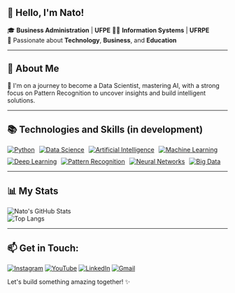 ## 👋 Hello, I'm Nato!

🎓 **Business Administration** | **UFPE**
👨‍💻 **Information Systems** | **UFRPE**  
🚀 Passionate about **Technology**, **Business**, and **Education**

---

## 🧠 About Me  

🔹 I'm on a journey to become a Data Scientist, mastering AI, with a strong focus on Pattern Recognition to uncover insights and build intelligent solutions.

---

## 📚 Technologies and Skills (in development) 

<div style="display: flex; flex-wrap: wrap; gap: 10px;">
  <a href="https://www.python.org/"><img src="https://img.shields.io/badge/Python-3776AB?style=for-the-badge&logo=python&logoColor=white" alt="Python"></a>
  <a href="#"><img src="https://img.shields.io/badge/Data%20Science-FF6F00?style=for-the-badge&logo=databricks&logoColor=white" alt="Data Science"></a>
  <a href="#"><img src="https://img.shields.io/badge/Artificial%20Intelligence-2F74C0?style=for-the-badge&logo=openai&logoColor=white" alt="Artificial Intelligence"></a>
  <a href="https://www.tensorflow.org/"><img src="https://img.shields.io/badge/Machine%20Learning-F7931E?style=for-the-badge&logo=tensorflow&logoColor=white" alt="Machine Learning"></a>
  <a href="https://pytorch.org/"><img src="https://img.shields.io/badge/Deep%20Learning-FF2D20?style=for-the-badge&logo=pytorch&logoColor=white" alt="Deep Learning"></a>
  <a href="#"><img src="https://img.shields.io/badge/Pattern%20Recognition-4B8BBE?style=for-the-badge&logo=scipy&logoColor=white" alt="Pattern Recognition"></a>
  <a href="https://keras.io/"><img src="https://img.shields.io/badge/Neural%20Networks-5A29E4?style=for-the-badge&logo=keras&logoColor=white" alt="Neural Networks"></a>
  <a href="https://hadoop.apache.org/"><img src="https://img.shields.io/badge/Big%20Data-FF0000?style=for-the-badge&logo=apache&logoColor=white" alt="Big Data"></a>
</div>

---

## 📊 **My Stats**  

![Nato's GitHub Stats](https://github-readme-stats.vercel.app/api?username=dsnato&show_icons=true&theme=radical)  
![Top Langs](https://github-readme-stats.vercel.app/api/top-langs/?username=dsnato&layout=compact&theme=radical)

---

## 📫 **Get in Touch:**  

[![Instagram](https://img.shields.io/badge/Instagram-E4405F?style=for-the-badge&logo=instagram&logoColor=white)](https://www.instagram.com/ds.nato) [![YouTube](https://img.shields.io/badge/YouTube-FF0000?style=for-the-badge&logo=youtube&logoColor=white)](SEU_LINK_DO_YOUTUBE_AQUI) [![LinkedIn](https://img.shields.io/badge/LinkedIn-0077B5?style=for-the-badge&logo=linkedin&logoColor=white)](https://www.linkedin.com/in/dsnato/) [![Gmail](https://img.shields.io/badge/Gmail-D14836?style=for-the-badge&logo=gmail&logoColor=white)](mailto:datasciencenato@gmail.com)



Let's build something amazing together! ✨
